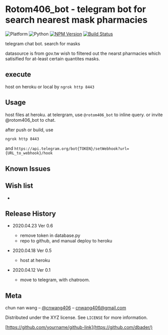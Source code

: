 # Rotom406_bot - telegram bot for search nearest mask pharmacies

![Platform][platform-image]
![Python][python-image]
[![NPM Version][npm-image]][npm-url]
[![Build Status][travis-image]][travis-url]

telegram chat bot.
search for masks

datasource is from gov.tw
wish to filtered out the nearst pharmacies which satisified for at-least certain quantites masks.

## execute

host on heroku or local by `ngrok http 8443`

## Usage
host files at heroku.
at telergram, use `@rotom406_bot`  to inline query.
or invite @rotom406_bot to chat.

after push or build, use
```sh
ngrok http 8443
```
and
`https://api.telegram.org/bot{TOKEN}/setWebhook?url={URL_to_webhook}/hook`

## Known Issues


## Wish list
-
## Release History

- 2020.04.23 Ver 0.6
    * remove token in database.py
    * repo to github, and manual deploy to heroku

- 2020.04.18 Ver 0.5
    * host at heroku
- 2020.04.12 Ver 0.1
    * move to telegram, with chatroom.


## Meta

chun nan wang – [@cnwang406](https://twitter.com/cnwang406) – cnwang406@gmail.com

Distributed under the XYZ license. See ``LICENSE`` for more information.

[https://github.com/yourname/github-link](https://github.com/dbader/)


<!-- Markdown link & img dfn's -->
[npm-image]: https://img.shields.io/badge/version-0.6.0-orange
[npm-url]: https://npmjs.org/package/datadog-metrics
[npm-downloads]: https://img.shields.io/npm/dm/datadog-metrics.svg?style=flat-square
[travis-image]: https://img.shields.io/badge/build-working-red
[travis-url]: https://img.shields.io/badge/build-working-red
[wiki]: https://github.com/yourname/yourproject/wiki
[platform-image]:https://img.shields.io/badge/platform-heroku-orange
[python-image]:https://img.shields.io/badge/python-3.6%20%7C%203.7-blue
[snapshot-img]:file://resources/snapshot.jpg
